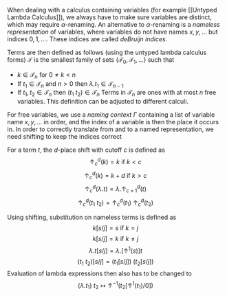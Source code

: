 When dealing with a calculus containing variables (for example [[Untyped Lambda Calculus]]), we always have to make sure variables are distinct, which may require $\alpha$-renaming. 
An alternative to $\alpha$-renaming is a *nameless representation* of variables, where variables do not have names $x,y,\dots$ but indices $0,1,\dots$. These indices are called *deBruijn indices*.

Terms are then defined as follows (using the untyped lambda calculus forms)
$\mathcal{T}$ is the smallest family of sets $\{\mathcal{T}_0,\mathcal{T}_1,\dots\}$ such that 
* $k\in\mathcal{T}_n$ for $0\neq k <n$
* If $t_1\in\mathcal{T}_n$ and $n>0$ then $\lambda.t_1\in\mathcal{T}_{n-1}$ 
* If $t_1,t_2\in\mathcal{T}_n$ then $(t_1\ t_2)\in\mathcal{T}_n$ 
Terms in $\mathcal{T}_n$ are ones with at most $n$ free variables.
This definition can be adjusted to different calculi.

For free variables, we use a *naming context* $\Gamma$ containing a list of variable name $x,y,\dots$ in order, and the index of a variable is then the place it occurs in. 
In order to correctly translate from and to a named representation, we need shifting to keep the indices correct 

For a term $t$, the $d$-place shift with cutoff $c$ is defined as 
$$ \uparrow^d_c(k) = k\text{ if } k<c$$ 
$$ \uparrow^d_c(k) = k+d \text{ if } k>c$$$$ \uparrow^d_c(\lambda.t) = \lambda.\uparrow^d_{c+1}(t)$$
$$\uparrow^d_c(t_1\ t_2) = \uparrow^d_c(t_1)\ \uparrow^d_c(t_2)$$

Using shifting, substitution on nameless terms is defined as 
$$k[s/j] = s \text{ if } k=j$$ 
$$k[s/j] = k \text{ if } k\neq j$$
$$ \lambda.t [s/j] = \lambda.[\uparrow^1(s)]t$$ 
$$(t_1\ t_2)[s/j] = (t_1[s/j])\ (t_2[s/j])$$ 
Evaluation of lambda expressions then also has to be changed to 
$$ (\lambda.t_1)\ t_2 \mapsto \uparrow^{-1}(t_2[\uparrow^1(t_1)/0])$$

